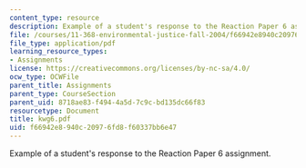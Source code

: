 ```yaml
---
content_type: resource
description: Example of a student's response to the Reaction Paper 6 assignment.
file: /courses/11-368-environmental-justice-fall-2004/f66942e8940c20976fd8f60337bb6e47_kwg6.pdf
file_type: application/pdf
learning_resource_types:
- Assignments
license: https://creativecommons.org/licenses/by-nc-sa/4.0/
ocw_type: OCWFile
parent_title: Assignments
parent_type: CourseSection
parent_uid: 8718ae83-f494-4a5d-7c9c-bd135dc66f83
resourcetype: Document
title: kwg6.pdf
uid: f66942e8-940c-2097-6fd8-f60337bb6e47
---
```

Example of a student's response to the Reaction Paper 6 assignment.